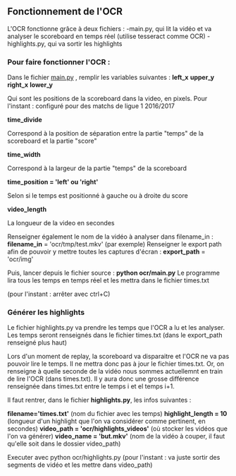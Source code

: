 ## Fonctionnement de l'OCR

L'OCR fonctionne grâce à deux fichiers :
-main.py, qui lit la vidéo et va analyser le scoreboard en temps réel (utilise tesseract comme OCR)
-highlights.py, qui va sortir les highlights

### Pour faire fonctionner l'OCR :

Dans le fichier <u>main.py</u> , remplir les variables suivantes :
**left_x**
**upper_y**
**right_x**
**lower_y**

Qui sont les positions de la scoreboard dans la video, en pixels. Pour l'instant : configuré pour des matchs de ligue 1 2016/2017

**time_divide** 

Correspond à la position de séparation entre la partie "temps" de la scoreboard et la partie "score"

**time_width**

Correspond à la largeur de la partie "temps" de la scoreboard

**time_position = 'left' ou 'right'**

Selon si le temps est positionné à gauche ou à droite du score

**video_length**

La longueur de la video en secondes

Renseigner également le nom de la vidéo à analyser dans filename_in :   **filename_in** = 'ocr/tmp/test.mkv' (par exemple)
Renseigner le export path afin de pouvoir y mettre toutes les captures d'écran : **export_path** = 'ocr/img'


Puis, lancer depuis le fichier source : **python ocr/main.py**
Le programme lira tous les temps en temps réel et les mettra dans le fichier times.txt

(pour l'instant : arrêter avec ctrl+C)

### Générer les highlights
Le fichier highlights.py va prendre les temps que l'OCR a lu et les analyser.
Les temps seront renseignés dans le fichier times.txt (dans le export_path renseigné plus haut)

Lors d'un moment de replay, la scoreboard va disparaitre et l'OCR ne va pas pouvoir lire le temps. Il ne mettra donc pas à jour le fichier times.txt. Or, on renseigne à quelle seconde de la vidéo nous sommes actuellemnt en train de lire l'OCR (dans times.txt). Il y aura donc une grosse différence renseignée dans times.txt entre le temps i et el temps i+1.

Il faut rentrer, dans le fichier **highlights.py**, les infos suivantes :

**filename='times.txt'** (nom du fichier avec les temps)
**highlight_length = 10** (longueur d'un highlight que l'on va considérer comme pertinent, en secondes)
**video_path = 'ocr/highlights_videos'** (où stocker les vidéos que l'on va générer)
**video_name = 'but.mkv'** (nom de la vidéo à couper, il faut qu'elle soit dans le dossier video_path)

Executer avec python ocr/highlights.py (pour l'instant : va juste sortir des segments de vidéo et les mettre dans video_path)